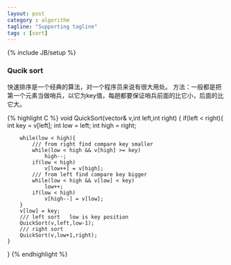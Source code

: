 ```yaml
---
layout: post
category : algorithm
tagline: "Supporting tagline"
tags : [sort]
---
```

{% include JB/setup %}

### Qucik sort

快速排序是一个经典的算法，对一个程序员来说有很大用处。
方法：一般都是把第一个元素当做哨兵，以它为key值，每趟都要保证哨兵前面的比它小，后面的比它大。

{% highlight C %}
void QuickSort(vector<int>& v,int left,int right)
{
	if(left < right){
		int	key = v[left];
		int	low = left;
		int	high = right;

		while(low < high){
			///	from right find compare key smaller
			while(low < high && v[high] >= key)
				high--;
			if(low < high)
				v[low++] = v[high];
			///	from left find compare key bigger
			while(low < high && v[low] < key)
				low++;
			if(low < high)
				v[high--] = v[low];
		}
		v[low] = key;
		///	left sort	low is key position
		QuickSort(v,left,low-1);
		///	right sort
		QuickSort(v,low+1,right);
	}
}
{% endhighlight %}

